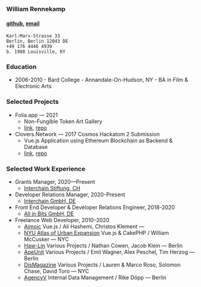 ### William Rennekamp
#### [github](https://github.com/okwme), [email](mailto:billy.rennekamp@gmail.com)
    Karl-Marx-Strasse 33
    Berlin, Berlin 12043 DE
    +49 176 4446 4939
    b. 1988 Louisville, KY

### Education
* 2006-2010 - Bard College - Annandale-On-Hudson, NY - BA in Film & Electronic Arts

### Selected Projects
* Folia.app — 2021
	* Non-Fungible Token Art Gallery
	* [link](https://folia.app), [repo](https://github.com/folia-app)
* Clovers.Network — 2017 Cosmos Hackatom 2 Submission
	* Vue.js Application using Ethereum Blockchain as Backend & Database
	* [link](https://clovers.network), [repo](https://github.com/clovers-network)

### Selected Work Experience
* Grants Manager, 2020—Present
	* [Interchain Stiftung, CH](https://interchain.io)
* Developer Relations Manager, 2020-Present
	* [Interchain GmbH, DE](https://interchain.berlin)
* Front End Developer & Developer Relations Engineer, 2018-2020
	* [All in Bits GmbH, DE](https://tendermint.com)
* Freelance Web Developer, 2010–2020
	* [Aimoic](https://www.aiomic.ai/) Vue.js / Ali Hashemi, Christos Klement — 
	* [NYU Atlas of Urban Expansion](http://atlasexpansionurbanacolombia.org) Vue.js & CakePHP / William McCusker — NYC
	* [Haw-Lin](http://haw-lin.com/) Various Projects / Nathan Cowen, Jacob Klein — Berlin
	* [ApeUnit](http://www.apeunit.com/en/) Various Projects / Emil Wagner, Alex Peschel, Tim Herzog — Berlin
	* [DisMagazine](dismagazine.com) Various Projects / Lauren & Marco Roso, Solomon Chase, David Toro — NYC
	* [AgencyV](https://agencyv.com) Internal Data Management / Rike Döpp — Berlin
